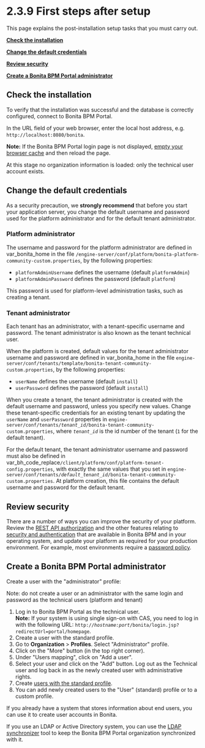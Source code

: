 # 2.3.9 First steps after setup

This page explains the post-installation setup tasks that you must carry out.


**[Check the installation](#check)**

**[Change the default credentials](#reset_pw)**

**[Review security](#security)**

**[Create a Bonita BPM Portal administrator](#create_admin)**

## Check the installation

To verify that the installation was successful and the database is correctly configured, connect to Bonita BPM Portal.

In the URL field of your web browser, enter the local host address, e.g. `http://localhost:8080/bonita`.

**Note:** If the Bonita BPM Portal login page is not displayed, [empty your browser cache](http://www.wikihow.com/Clear-Your-Browser's-Cache) and then reload the page. 


At this stage no organization information is loaded: only the technical user account exists.


## Change the default credentials


As a security precaution, we **strongly recommend** that before you start your application server, you change the default username and password used for the platform administrator and for the default tenant administrator.


### Platform administrator


The username and password for the platform administrator are defined in var\_bonita\_home in the file `/engine-server/conf/platform/bonita-platform-community-custom.properties`, by the following properties:

* `platformAdminUsername` defines the username (default `platformAdmin`)
* `platformAdminPassword` defines the password (default `platform`)

This password is used for platform-level administration tasks, such as creating a tenant.


### Tenant administrator


Each tenant has an administrator, with a tenant-specific username and password. The tenant administrator is also known as the tenant technical user.


When the platform is created, default values for the tenant administrator username and password are defined in var\_bonita\_home in the file 
`engine-server/conf/tenants/template/bonita-tenant-community-custom.properties`, by the following properties:

* `userName` defines the username (default `install`)
* `userPassword` defines the password (default `install`)

When you create a tenant, the tenant administrator is created with the default username and password, unless you specify new values. 
Change these tenant-specific credentials for an existing tenant by updating the `userName` and `userPassword` properties in 
`engine-server/conf/tenants/`_`tenant_id`_`/bonita-tenant-community-custom.properties`, 
where _`tenant_id`_ is the id number of the tenant (`1` for the default tenant).


For the default tenant, the tenant administrator username and password must also be defined in var\_bh\_code\_replace`/client/platform/conf/platform-tenant-config.properties`, 
with exactly the same values that you set in `engine-server/conf/tenants/`_`default_tenant_id`_`/bonita-tenant-community-custom.properties`. 
At platform creation, this file contains the default username and password for the default tenant. 





## Review security


There are a number of ways you can improve the security of your platform. 
Review the [REST API authorization](/rest-api-authorization.md) and the other features relating to [security and authentication](/product-bos-sp/security-and-authentication) that are available in Bonita BPM and in your operating system, and update your platform as required for your production environment. 
For example, most environments require a [password policy](/enforce-password-policy.md).




## Create a Bonita BPM Portal administrator



Create a user with the "administrator" profile:

Note: do not create a user or an administrator with the same login and password as the technical users (platform and tenant)

1. Log in to Bonita BPM Portal as the technical user.   
**Note:** If your system is using single sign-on with CAS, you need to log in with the following URL: `http://`_`hostname:port`_`/bonita/login.jsp?redirectUrl=portal/homepage`.
2. Create a user with the standard profile.
3. Go to **Organization** \> **Profiles**. Select "Administrator" profile. 
4. Click on the "More" button (in the top right corner).
5. Under "Users mapping", click on "Add a user".
6. Select your user and click on the "Add" button. Log out as the Technical user and log back in as the newly created user with administrative rights.
7. Create [users with the standard profile](/manage-user.md).
8. You can add newly created users to the "User" (standard) profile or to a custom profile.

If you already have a system that stores information about end users, you can use it to create user accounts in Bonita.


If you use an LDAP or Active Directory system, you can use the [LDAP synchronizer](/ldap-synchronizer.md) tool to keep the Bonita BPM Portal organization synchronized with it.